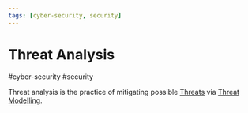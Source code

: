 ```yaml
---
tags: [cyber-security, security]
---
```

# Threat Analysis
#cyber-security #security 

Threat analysis is the practice of mitigating possible [Threats](Cyber%20Security/Threats.md) via [Threat Modelling](Cyber%20Security/Threat%20Modelling.md).

